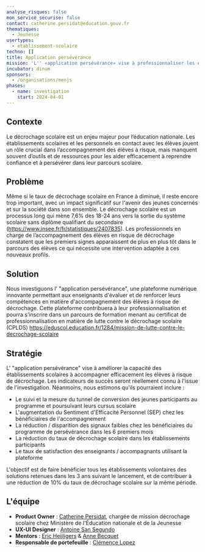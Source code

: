 ```yaml
---
analyse_risques: false
mon_service_securise: false
contact: catherine.persidat@education.gouv.fr
thematiques:
  - Jeunesse
usertypes:
  - etablissement-scolaire
techno: []
title: Application persévérance
mission: 'L'' «application persévérance» vise à professionnaliser les équipes pédagogiques et éducatives pour accompagner efficacement les élèves, y compris de moins de 16 ans, en risque de décrochage scolaire. '
incubator: dinum
sponsors:
  - /organisations/menjs
phases:
  - name: investigation
    start: 2024-04-01
---
```

## Contexte

Le décrochage scolaire est un enjeu majeur pour l’éducation nationale. Les établissements scolaires et les personnels en contact avec les élèves jouent un rôle crucial dans l’accompagnement des élèves à risque, mais manquent souvent d’outils et de ressources pour les aider efficacement à reprendre confiance et à persévérer dans leur parcours scolaire.

## Problème

Même si le taux de décrochage scolaire en France à diminué, il reste encore trop important, avec un impact significatif sur l'avenir des jeunes concernés et sur la société dans son ensemble.
Le décrochage scolaire est un processus long qui mène 7,6% des 18-24 ans vers la sortie du système scolaire sans diplôme qualifiant du secondaire (https://www.insee.fr/fr/statistiques/2407835).
Les professionnels en charge de l’accompagnement des élèves en risque de décrochage constatent que les premiers signes apparaissent de plus en plus tôt dans le parcours des élèves ce qui nécessite une intervention adaptée à ces nouveaux profils. 

## Solution

Nous investiguons l' "application persévérance", une plateforme numérique innovante permettant aux enseignants d'évaluer et de renforcer leurs compétences en matière d'accompagnement des élèves à risque de décrochage. 
Cette plateforme contribuera à leur professionnalisation et pourra s’inscrire dans un parcours de formation menant au certificat de professionnalisation en matière de lutte contre le décrochage scolaire (CPLDS) https://eduscol.education.fr/1284/mission-de-lutte-contre-le-decrochage-scolaire

## Stratégie

L' "application persévérance" vise à améliorer la capacité des établissements scolaires à accompagner efficacement les élèves à risque de décrochage. 
Les indicateurs de succès
seront réellement connu à l'issue de l'investigation. Néanmoins, nous estimons qu'ils pourraient inclure :
* Le suivi et la mesure du tunnel de conversion des jeunes participants au programme et poursuivant leurs cursus scolaire
* L'augmentation du Sentiment d'Efficacité Personnel (SEP) chez les bénéficiaires de l'accompagnement
* La réduction / disparition des signaux faibles chez les bénéficiaires du programme de persévérance dans les 6 premiers mois
* La réduction du taux de décrochage scolaire dans les établissements participants
* Le taux de satisfaction des enseignants / accompagnants utilisant la plateforme

L'objectif est de faire bénéficier tous les établissements volontaires des solutions retenues dans les 3 ans suivant le lancement, et de contribuer à une réduction de 10% du taux de décrochage scolaire sur la même période.

## L'équipe
* **Product Owner** : [Catherine Persidat](https://www.linkedin.com/in/catherine-persidat-b0893721/?originalSubdomain=fr), chargée de mission décrochage scolaire chez Ministère de l'Éducation nationale et de la Jeunesse
* **UX-UI Designer** : [Antoine San Segundo](https://www.linkedin.com/in/antoine-san-segundo/?originalSubdomain=fr)
* **Mentors** : [Eric Heijligers](https://www.linkedin.com/in/eric-heijligers/?originalSubdomain=fr) & [Anne Becquet](https://www.linkedin.com/in/annebecquet/)
* **Responsable de portefeuille** : [Clémence Lopez](https://www.linkedin.com/in/clemencelopez/?originalSubdomain=fr)